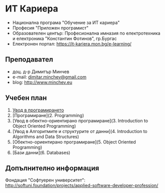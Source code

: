 # ИТ Кариера
- Национална програма "Обучение за ИТ кариера"
- Професия "Приложен програмист" 
- Образователен център: Професионална имназия по електротехника и електроника "Константин Фотинов", гр.Бургас  
- Електронен портал: https://it-kariera.mon.bg/e-learning/

## Преподавател
- доц. д-р Димитър Минчев
- e-mail: dimitar.minchev@gmail.com 
- blog: http://www.minchev.eu

## Учебен план
1. [Увод в програмирането](1.%20Introduction%20to%20Programming)
2. [Програмиране](2. Programming)
3. [Увод в обектно-ориентирано програмиране](3. Introduction to Object Oriented Programming)
4. [Увод в Алгоритмите и структурите от данни](4. Introduction to Algorithms and Data Structures)
5. [Обектно-ориентирано програмиране](5. Object Oriented Programming)
6. [Бази данни](6. Databases)

## Допълнително информация
Фондация "Софтуерен университет": http://softuni.foundation/projects/applied-software-developer-profession/



